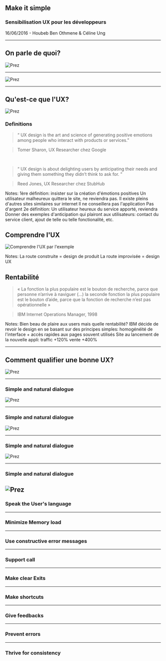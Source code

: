 ##  Make it simple
<!-- .slide:data-background="images/frontpage.png" data-background-size="100%" -->

### Sensibilisation UX pour les développeurs
<!-- .element: style="color: pink;" -->

16/06/2016 - Houbeb Ben Othmene & Céline Ung

---
## On parle de quoi?
![Prez](images/prez.png)


---
![Prez](https://www.riffsy.com/view/riff/4402378/Anime-Just-Kidding-GIF)


---
## Qu'est-ce que l'UX?
![Prez](images/seriously.gif)




### Definitions

> “ UX design is the art and science
> of generating positive emotions among people
> who interact with products or services.”
<!-- .element: class="fragment quote" data-fragment-index="1" -->

> Tomer Sharon, UX Researcher chez Google
<!-- .element: class="fragment quote-author" data-fragment-index="1" -->

<br/>

> “ UX design is about delighting users by anticipating their needs
> and giving them something they didn’t think to ask for. ”
<!-- .element: class="fragment quote" data-fragment-index="2" -->

> Reed Jones, UX Researcher chez StubHub
<!-- .element: class="fragment quote-author" data-fragment-index="2" -->

Notes:
1ère définition: insister sur la création d'émotions positives
	Un utilisateur malheureux quittera le site, ne reviendra pas. Il existe pleins d'autres sites similaires sur internet
	Il ne conseillera pas l'application
	Pas d'argent
2e définition: 
	Un utilisateur heureux du service apporté, reviendra
	Donner des exemples d'anticipation qui plairont aux utilisateurs: contact du service client, 
		ajout de telle ou telle fonctionalité, etc.



##  Comprendre l'UX
![Comprendre l'UX par l'exemple](images/uxui.png)

Notes:
	La route construite = design de produit
	La route improvisée = design UX



## Rentabilité

> « La fonction la plus populaire est le bouton de recherche, 
> parce que personne n’arrive à naviguer (...) la seconde fonction la plus 
> populaire est le bouton d’aide, parce que la fonction de recherche 
> n’est pas opérationnelle »
<!-- .element: class="quote" -->

> IBM Internet Operations Manager, 1998
<!-- .element: class="quote-author" -->

Notes:
	Bien beau de plaire aux users mais quelle rentabilité?
	IBM décide de revoir le design en se basant sur des principes simples: 
		homogénéité de l'interface + accès rapides aux pages souvent utilisés
	Site au lancement de la nouvelle appli: 
		traffic +120%
		vente +400%

---
## Comment qualifier une bonne UX?
![Prez](images/checklist.png)



---
### Simple and natural dialogue
![Prez](images/ex1.png)
<!-- .element: class="fragment fade-up" data-fragment-index="1" -->



---
### Simple and natural dialogue
![Prez](images/ex2.png)
<!-- .element: class="fragment fade-up" data-fragment-index="1" -->



---
### Simple and natural dialogue
![Prez](images/ex3.png)
<!-- .element: class="fragment fade-up" data-fragment-index="1" -->


---
### Simple and natural dialogue
![Prez](images/ex4.png)
---
### Speak the User's language
<!-- .element: class="fragment fade-up" data-fragment-index="1"-->



---
### Minimize Memory load
<!-- .element: class="fragment fade-up" data-fragment-index="1"-->



---
### Use constructive error messages
<!-- .element: class="fragment fade-up" data-fragment-index="1"-->



---
### Support call
<!-- .element: class="fragment fade-up" data-fragment-index="5"-->



---
### Make clear Exits
<!-- .element: class="fragment fade-up" data-fragment-index="6"-->



---
### Make shortcuts
<!-- .element: class="fragment fade-up" data-fragment-index="7"-->



---
### Give feedbacks
<!-- .element: class="fragment fade-up" data-fragment-index="8"-->



---
### Prevent errors
<!-- .element: class="fragment fade-up" data-fragment-index="9"-->



---
### Thrive for consistency
<!-- .element: class="fragment fade-up" data-fragment-index="10"-->
